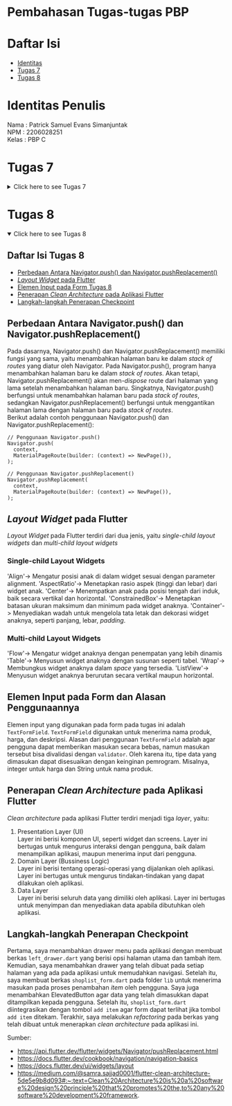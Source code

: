 # Pembahasan Tugas-tugas PBP
# Daftar Isi
* [Identitas](#identitas-penulis)
* [Tugas 7](#tugas-7)
* [Tugas 8](#tugas-8)
# Identitas Penulis
Nama    : Patrick Samuel Evans Simanjuntak<br>
NPM     : 2206028251<br>
Kelas   : PBP C<br>

# Tugas 7
<details close>
<summary>Click here to see Tugas 7</summary>

## Daftar Isi Tugas 7
* [Perbedaan Utama antara Stateless dan Stateful Widget](#perbedaan-utama-antara-stateless-dan-stateful-widget-dalam-konteks-pengembangan-aplikasi-flutter)
* [Seluruh Widget yang Saya Gunakan pada Tugas Ini](#seluruh-widget-yang-saya-gunakan-pada-tugas-ini)
* [Langkah-langkah Pembuatan Aplikasi Flutter](#langkah-langkah-pembuatan-aplikasi-flutter)
## Perbedaan Utama antara Stateless dan Stateful Widget dalam Konteks Pengembangan Aplikasi Flutter
Stateless widget adalah widget yang statis. Stateless widget tidak dapat berubah apabila diberikan perlakuan oleh pengguna. Di sisi lain, stateful widget merupakan widget yang dinamis. Tampilan dari stateful widget dapat berubah apabila diberikan perlakuan oleh pengguna. Contoh dari stateful widget adalah Checkbox, Radio, Slider, InkWell, Form, dan TextField.

## Seluruh Widget yang Saya Gunakan pada Tugas Ini
Sejauh ini, aplikasi Pokemon Bo menggunakan tiga widget, yaitu MyHomePage, PokemonItem, dan PokemonCard. Widget MyHomePage berfungsi sebagai halaman utama dari aplikasi. Widget PokemonItem berfungsi sebagai *class* yang mewakili *button*-*button* yang ada pada aplikasi Pokemon Bo yang memiliki atribut teks, ikon, dan warna. Widget PokemonCard berfungsi sebagai widget yang mengatur tampilan tombol dari masing-masing objek PokemonItem. Widget MyHomePage dan PokemonCard merupakan extended class dari StatelessWidget

## Langkah-langkah Pembuatan Aplikasi Flutter
Pertama, saya membuat proyek flutter dengan mengetik `flutter create pokemon_bo`. Selanjutnya, saya membuat berkas `menu.dart` dan memindahkan kelas MyHomePage ke berkas `menu.dart`. Setelah itu, saya membuat class tersebut meng-*extend* kelas StatelessWidget. Saya juga membuat kelas PokemonItem yang merepresentasikan masing-masing tombol yang ada. Saya menambahkan parameter `color` untuk kelas PokemonList agar tombol-tombol bisa mempunyai warna yang berbeda. Saya juga membuat tiga objek PokemonList yang masing-masingnya mewakili tombol `Lihat Item`, `Tambah Item`, dan `Logout`. Saya juga menambahkan respon munculnya snackbar bila salah satu dari ketiga tombol tersebut ditekan.
</details>

# Tugas 8
<details open>
<summary>Click here to see Tugas 8</summary>

## Daftar Isi Tugas 8
* [Perbedaan Antara Navigator.push() dan Navigator.pushReplacement()](#perbedaan-antara-navigatorpush-dan-navigatorpushreplacement)
* [*Layout Widget* pada Flutter](#layout-widget-pada-flutter)
* [Elemen Input pada Form Tugas 8](#layout-widget-pada-flutter)
* [Penerapan *Clean Architecture* pada Aplikasi Flutter](#penerapan-clean-architecture-pada-aplikasi-flutter)
* [Langkah-langkah Penerapan Checkpoint](#langkah-langkah-penerapan-checkpoint)


## Perbedaan Antara Navigator.push() dan Navigator.pushReplacement()
Pada dasarnya, Navigator.push() dan Navigator.pushReplacement() memiliki fungsi yang sama, yaitu menambahkan halaman baru ke dalam *stack of routes* yang diatur oleh Navigator. Pada Navigator.push(), program hanya menambahkan halaman baru ke dalam  *stack of routes*. Akan tetapi, Navigator.pushReplacement() akan men-*dispose* route dari halaman yang lama setelah menambahkan halaman baru. Singkatnya, Navigator.push() berfungsi untuk menambahkan halaman baru pada *stack of routes*, sedangkan Navigator.pushReplacement() berfungsi untuk menggantikan halaman lama dengan halaman baru pada *stack of routes*.<br>
Berikut adalah contoh penggunaan Navigator.push() dan Navigator.pushReplacement():
```
// Penggunaan Navigator.push()
Navigator.push(
  context,
  MaterialPageRoute(builder: (context) => NewPage()),
);

// Penggunaan Navigator.pushReplacement()
Navigator.pushReplacement(
  context,
  MaterialPageRoute(builder: (context) => NewPage()),
);
```

## *Layout Widget* pada Flutter
*Layout Widget* pada Flutter terdiri dari dua jenis, yaitu *single-child layout widgets* dan *multi-child layout widgets*
### Single-child Layout Widgets
'Align'-> Mengatur posisi anak di dalam widget sesuai dengan parameter alignment.
'AspectRatio'-> Menetapkan rasio aspek (tinggi dan lebar) dari widget anak.
'Center'-> Menempatkan anak pada posisi tengah dari induk, baik secara vertikal dan horizontal.
'ConstrainedBox'-> Menetapkan batasan ukuran maksimum dan minimum pada widget anaknya. 
'Container'-> Menyediakan wadah untuk mengelola tata letak dan dekorasi widget anaknya, seperti panjang, lebar, *padding*.

### Multi-child Layout Widgets
'Flow'-> Mengatur widget anaknya dengan penempatan yang lebih dinamis
'Table'-> Menyusun widget anaknya dengan susunan seperti tabel.
'Wrap'-> Membungkus widget anaknya dalam *space* yang tersedia.
'ListView'-> Menyusun widget anaknya berurutan secara vertikal maupun horizontal.


## Elemen Input pada Form dan Alasan Penggunaannya
Elemen input yang digunakan pada form pada tugas ini adalah `TextFormField`. `TextFormField` digunakan untuk menerima nama produk, harga, dan deskripsi. Alasan dari penggunaan `TextFormField` adalah agar pengguna dapat memberikan masukan secara bebas, namun masukan tersebut bisa divalidasi dengan `validator`. Oleh karena itu, tipe data yang dimasukan dapat disesuaikan dengan keinginan pemrogram. Misalnya, integer untuk harga dan String untuk nama produk.
<br>

## Penerapan *Clean Architecture* pada Aplikasi Flutter
*Clean architecture* pada aplikasi Flutter terdiri menjadi tiga *layer*, yaitu:
1. Presentation Layer (UI) <br>
Layer ini berisi komponen UI, seperti widget dan screens. Layer ini bertugas untuk mengurus interaksi dengan pengguna, baik dalam menampilkan aplikasi, maupun menerima input dari pengguna.
2. Domain Layer (Bussiness Logic) <br>
Layer ini berisi tentang operasi-operasi yang dijalankan oleh aplikasi. Layer ini bertugas untuk mengurus tindakan-tindakan yang dapat dilakukan oleh aplikasi.
3. Data Layer <br>
Layer ini berisi seluruh data yang dimiliki oleh aplikasi. Layer ini bertugas untuk menyimpan dan menyediakan data apabila dibutuhkan oleh aplikasi.

## Langkah-langkah Penerapan Checkpoint
Pertama, saya menambahkan drawer menu pada aplikasi dengan membuat berkas `left_drawer.dart` yang berisi opsi halaman utama dan tambah item. Kemudian, saya menambahkan drawer yang telah dibuat pada setiap halaman yang ada pada aplikasi untuk memudahkan navigasi. Setelah itu, saya membuat berkas `shoplist_form.dart` pada folder `lib` untuk menerima masukan pada proses penambahan *item* oleh pengguna. Saya juga menambahkan ElevatedButton agar data yang telah dimasukkan dapat ditampilkan kepada pengguna. Setelah itu, `shoplist_form.dart` diintegrasikan dengan tombol `add item` agar form dapat terlihat jika tombol `add item` ditekam. Terakhir, saya melakukan *refactoring* pada berkas yang telah dibuat untuk menerapkan *clean architecture* pada aplikasi ini.

Sumber:
- https://api.flutter.dev/flutter/widgets/Navigator/pushReplacement.html
- https://docs.flutter.dev/cookbook/navigation/navigation-basics
- https://docs.flutter.dev/ui/widgets/layout
- https://medium.com/@samra.sajjad0001/flutter-clean-architecture-5de5e9b8d093#:~:text=Clean%20Architecture%20is%20a%20software%20design%20principle%20that%20promotes%20the,to%20any%20software%20development%20framework.

</details>